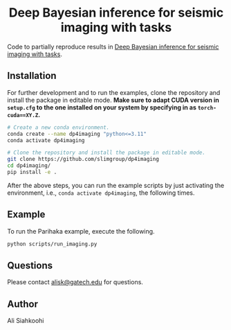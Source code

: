 <h1 align="center">Deep Bayesian inference for seismic imaging with tasks</h1>

Code to partially reproduce results in [Deep Bayesian inference for
seismic imaging with tasks](https://arxiv.org/abs/2110.04825).

## Installation

For further development and to run the examples, clone the repository
and install the package in editable mode. **Make sure to adapt CUDA
version in `setup.cfg` to the one installed on your system by specifying
in as `torch-cuda==XY.Z`.**

```bash
# Create a new conda environment.
conda create --name dp4imaging "python<=3.11"
conda activate dp4imaging

# Clone the repository and install the package in editable mode.
git clone https://github.com/slimgroup/dp4imaging
cd dp4imaging/
pip install -e .
```

After the above steps, you can run the example scripts by just
activating the environment, i.e., `conda activate dp4imaging`, the
following times.


## Example

To run the Parihaka example, execute the following.

```bash
python scripts/run_imaging.py
```

## Questions

Please contact alisk@gatech.edu for questions.

## Author

Ali Siahkoohi
